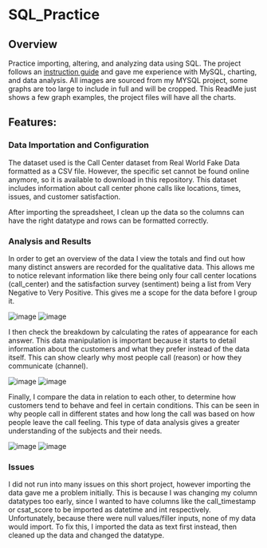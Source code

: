 # SQL_Practice

## Overview

Practice importing, altering, and analyzing data using SQL. The project follows an [instruction guide](https://medium.com/@Armonia1999/data-analysis-project-using-sql-to-clean-and-analyse-data-64a24e84b730) and gave me experience with MySQL, charting, and data analysis. All images are sourced from my MYSQL project, some graphs are too large to include in full and will be cropped. This ReadMe just shows a few graph examples, the project files will have all the charts.

## Features:

### Data Importation and Configuration

The dataset used is the Call Center dataset from Real World Fake Data formatted as a CSV file. However, the specific set cannot be found online anymore, so it is available to download in this repository. This dataset includes information about call center phone calls like locations, times, issues, and customer satisfaction.

After importing the spreadsheet, I clean up the data so the columns can have the right datatype and rows can be formatted correctly.

### Analysis and Results

In order to get an overview of the data I view the totals and find out how many distinct answers are recorded for the qualitative data. This allows me to notice relevant information like there being only four call center locations (call_center) and the satisfaction survey (sentiment) being a list from Very Negative to Very Positive. This gives me a scope for the data before I group it.

![image](https://github.com/user-attachments/assets/6094c16f-0d31-4ac1-acaf-21b466dee8ed) ![image](https://github.com/user-attachments/assets/bf7a8fee-8504-483e-bd76-1e81cbfde488)

I then check the breakdown by calculating the rates of appearance for each answer. This data manipulation is important because it starts to detail information about the customers and what they prefer instead of the data itself. This can show clearly why most people call (reason) or how they communicate (channel).

![image](https://github.com/user-attachments/assets/4974524f-64f4-4a35-a50d-1bc7eeb04317) ![image](https://github.com/user-attachments/assets/6ee212c5-891c-4c43-b75b-94f88b9d9966)

Finally, I compare the data in relation to each other, to determine how customers tend to behave and feel in certain conditions. This can be seen in why people call in different states and how long the call was based on how people leave the call feeling. This type of data analysis gives a greater understanding of the subjects and their needs.

![image](https://github.com/user-attachments/assets/4f90f8b6-5b52-4020-a422-c6b0304041ce) ![image](https://github.com/user-attachments/assets/5400c5bd-178b-418a-b379-60c3552e1fcc)

### Issues

I did not run into many issues on this short project, however importing the data gave me a problem initially. This is because I was changing my column datatypes too early, since I wanted to have columns like the call_timestamp or csat_score to be imported as datetime and int respectively. Unfortunately, because there were null values/filler inputs, none of my data would import. To fix this, I imported the data as text first instead, then cleaned up the data and changed the datatype.

